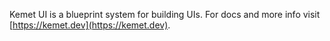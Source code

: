 Kemet UI is a blueprint system for building UIs. For docs and more info visit [https://kemet.dev](https://kemet.dev).
